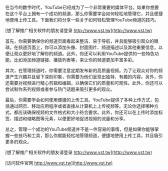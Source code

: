 在当今的数字时代，YouTube已经成为了一个非常重要的媒体平台。如果你想要在这个平台上拥有一个成功的频道，那么你需要学会如何轻松地管理它，并且便捷地使用上传工具。下面我们将分享一些关于如何轻松管理YouTube频道的技巧。

[想了解推广相关软件的朋友请登录 http://www.vst.tw](http://www.vst.tw)

首先，你需要确保你的频道页面看起来整洁、易于导航，并且能够吸引观众的眼球。在频道页面上，你可以添加头像、封面图片、频道描述以及其他重要信息，以便让观众更好地了解你的频道。此外，你还可以利用YouTube提供的一些特色功能，比如添加频道链接、播放列表等，来让你的频道更加丰富多彩。

其次，在管理频道时，你需要注意定期发布新的高质量视频。为了让观众对你的频道产生兴趣并且留下深刻印象，你需要为他们呈现出独特、有趣的内容。另外，你还需要对视频进行精心剪辑和编辑，以确保它们的质量和可观性。此外，你还可以尝试制作系列视频或者参与热门话题来吸引更多的观众。

最后，你需要学会如何使用便捷的上传工具。YouTube提供了多种上传方式，包括通过网页、移动应用程序或者直接从计算机上上传视频等。无论你选择哪种方式，都应该确保视频的文件格式和大小符合要求。此外，你还可以在上传时添加标签、描述和缩略图等元素，以便更好地促进视频的流量和分享。

总之，管理一个成功的YouTube频道并不是一件容易的事情，但是如果你能够掌握一些技巧和工具，那么你就能轻松地管理频道，便捷地使用上传工具，并且吸引更多的观众。

[想了解推广相关软件的朋友请登录 http://www.vst.tw](http://www.vst.tw)


[访问软件官网 http://www.vst.tw](http://www.vst.tw)

